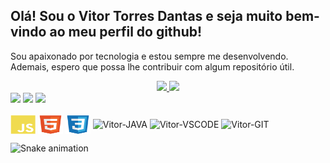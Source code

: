 ## Olá! Sou o Vitor Torres Dantas e seja muito bem-vindo ao meu perfil do github! 

Sou apaixonado por tecnologia e estou sempre me desenvolvendo. Ademais, espero que possa lhe contribuir com algum repositório útil.

<div align="center">
  <a href="https://github.com/vtorresdantas">
  <img height="180em" src="https://github-readme-stats.vercel.app/api?username=vtorresdantas&show_icons=true&theme=dark&include_all_commits=true&count_private=true"/>
  <img height="180em" src="https://github-readme-stats.vercel.app/api/top-langs/?username=vtorresdantas&layout=compact&langs_count=7&count_private=false&theme=dark"/>
</div>

<div> 
  <a href="https://instagram.com/vtorresdantas7" target="_blank"><img src="https://img.shields.io/badge/-Instagram-%23E4405F?style=for-the-badge&logo=instagram&logoColor=white" target="_blank"></a> 
  <a href = "mailto:vtorresdantas7@gmail.com"><img src="https://img.shields.io/badge/-Gmail-%23333?style=for-the-badge&logo=gmail&logoColor=white" target="_blank"></a>
  <a href="https://www.linkedin.com/in/vtorresdantas7" target="_blank"><img src="https://img.shields.io/badge/-LinkedIn-%230077B5?style=for-the-badge&logo=linkedin&logoColor=white" target="_blank"></a> 
</div>

<div style="display: inline_block"><br>
  <img align="center" alt="Vitor-Js" height="30" width="40" src="https://raw.githubusercontent.com/devicons/devicon/master/icons/javascript/javascript-plain.svg">
  <img align="center" alt="Vitor-HTML" height="30" width="40" src="https://raw.githubusercontent.com/devicons/devicon/master/icons/html5/html5-original.svg">
  <img align="center" alt="Vitor-CSS" height="30" width="40" src="https://raw.githubusercontent.com/devicons/devicon/master/icons/css3/css3-original.svg">
  <img align="center" alt="Vitor-JAVA" height="30" width="40" src="https://cdn.jsdelivr.net/gh/devicons/devicon/icons/java/java-original.svg">
  <img align="center" alt="Vitor-VSCODE" height="30" width="40" src="https://cdn.jsdelivr.net/gh/devicons/devicon/icons/vscode/vscode-original.svg">
  <img align="center" alt="Vitor-GIT" height="30" width="40" src="https://cdn.jsdelivr.net/gh/devicons/devicon/icons/git/git-original.svg">
</div>
  
  ![Snake animation](https://github.com/vtorresdantas/vtorresdantas/blob/output/github-contribution-grid-snake.svg)
